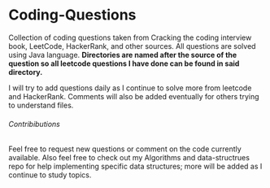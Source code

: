 # Coding-Questions
Collection of coding questions taken from Cracking the coding interview book, LeetCode, HackerRank, and other sources. All questions are solved using Java language. **Directories are named after the source of the question so all leetcode questions I have done can be found in said directory.** 

I will try to add questions daily as I continue to solve more from leetcode and HackerRank. Comments will also be added eventually for others trying to understand files.

###### Contribibutions
Feel free to request new questions or comment on the code currently available. Also feel free to check out my Algorithms and data-structrues repo for help implementing specific data structures; more will be added as I continue to study topics.

